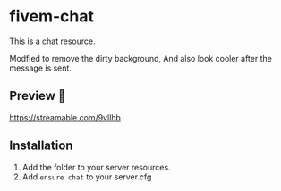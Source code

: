 # fivem-chat
This is a chat resource.

Modfied to remove the dirty background, And also look cooler after the message is sent.


## Preview 🎉

https://streamable.com/9vllhb


## Installation
1) Add the folder to your server resources.
2) Add `ensure chat` to your server.cfg

